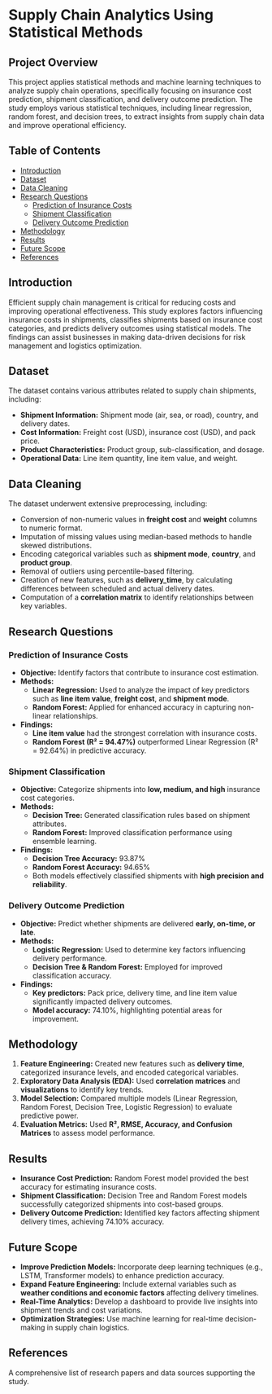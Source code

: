 # Supply Chain Analytics Using Statistical Methods

## Project Overview

This project applies statistical methods and machine learning techniques to analyze supply chain operations, specifically focusing on insurance cost prediction, shipment classification, and delivery outcome prediction. The study employs various statistical techniques, including linear regression, random forest, and decision trees, to extract insights from supply chain data and improve operational efficiency.

## Table of Contents

- [Introduction](#introduction)
- [Dataset](#dataset)
- [Data Cleaning](#data-cleaning)
- [Research Questions](#research-questions)
  - [Prediction of Insurance Costs](#prediction-of-insurance-costs)
  - [Shipment Classification](#shipment-classification)
  - [Delivery Outcome Prediction](#delivery-outcome-prediction)
- [Methodology](#methodology)
- [Results](#results)
- [Future Scope](#future-scope)
- [References](#references)

## Introduction

Efficient supply chain management is critical for reducing costs and improving operational effectiveness. This study explores factors influencing insurance costs in shipments, classifies shipments based on insurance cost categories, and predicts delivery outcomes using statistical models. The findings can assist businesses in making data-driven decisions for risk management and logistics optimization.

## Dataset

The dataset contains various attributes related to supply chain shipments, including:

- **Shipment Information:** Shipment mode (air, sea, or road), country, and delivery dates.
- **Cost Information:** Freight cost (USD), insurance cost (USD), and pack price.
- **Product Characteristics:** Product group, sub-classification, and dosage.
- **Operational Data:** Line item quantity, line item value, and weight.

## Data Cleaning

The dataset underwent extensive preprocessing, including:

- Conversion of non-numeric values in **freight cost** and **weight** columns to numeric format.
- Imputation of missing values using median-based methods to handle skewed distributions.
- Encoding categorical variables such as **shipment mode**, **country**, and **product group**.
- Removal of outliers using percentile-based filtering.
- Creation of new features, such as **delivery_time**, by calculating differences between scheduled and actual delivery dates.
- Computation of a **correlation matrix** to identify relationships between key variables.

## Research Questions

### Prediction of Insurance Costs

- **Objective:** Identify factors that contribute to insurance cost estimation.
- **Methods:**
  - **Linear Regression:** Used to analyze the impact of key predictors such as **line item value**, **freight cost**, and **shipment mode**.
  - **Random Forest:** Applied for enhanced accuracy in capturing non-linear relationships.
- **Findings:**
  - **Line item value** had the strongest correlation with insurance costs.
  - **Random Forest (R² = 94.47%)** outperformed Linear Regression (R² = 92.64%) in predictive accuracy.

### Shipment Classification

- **Objective:** Categorize shipments into **low, medium, and high** insurance cost categories.
- **Methods:**
  - **Decision Tree:** Generated classification rules based on shipment attributes.
  - **Random Forest:** Improved classification performance using ensemble learning.
- **Findings:**
  - **Decision Tree Accuracy:** 93.87%
  - **Random Forest Accuracy:** 94.65%
  - Both models effectively classified shipments with **high precision and reliability**.

### Delivery Outcome Prediction

- **Objective:** Predict whether shipments are delivered **early, on-time, or late**.
- **Methods:**
  - **Logistic Regression:** Used to determine key factors influencing delivery performance.
  - **Decision Tree & Random Forest:** Employed for improved classification accuracy.
- **Findings:**
  - **Key predictors:** Pack price, delivery time, and line item value significantly impacted delivery outcomes.
  - **Model accuracy:** 74.10%, highlighting potential areas for improvement.

## Methodology

1. **Feature Engineering:** Created new features such as **delivery time**, categorized insurance levels, and encoded categorical variables.
2. **Exploratory Data Analysis (EDA):** Used **correlation matrices** and **visualizations** to identify key trends.
3. **Model Selection:** Compared multiple models (Linear Regression, Random Forest, Decision Tree, Logistic Regression) to evaluate predictive power.
4. **Evaluation Metrics:** Used **R², RMSE, Accuracy, and Confusion Matrices** to assess model performance.

## Results

- **Insurance Cost Prediction:** Random Forest model provided the best accuracy for estimating insurance costs.
- **Shipment Classification:** Decision Tree and Random Forest models successfully categorized shipments into cost-based groups.
- **Delivery Outcome Prediction:** Identified key factors affecting shipment delivery times, achieving 74.10% accuracy.

## Future Scope

- **Improve Prediction Models:** Incorporate deep learning techniques (e.g., LSTM, Transformer models) to enhance prediction accuracy.
- **Expand Feature Engineering:** Include external variables such as **weather conditions and economic factors** affecting delivery timelines.
- **Real-Time Analytics:** Develop a dashboard to provide live insights into shipment trends and cost variations.
- **Optimization Strategies:** Use machine learning for real-time decision-making in supply chain logistics.

## References

A comprehensive list of research papers and data sources supporting the study.
